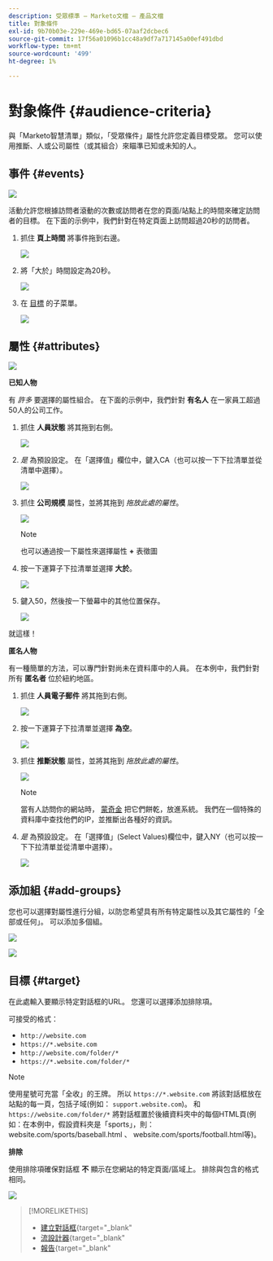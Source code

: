 ```yaml
---
description: 受眾標準 — Marketo文檔 — 產品文檔
title: 對象條件
exl-id: 9b70b03e-229e-469e-bd65-07aaf2dcbec6
source-git-commit: 17f56a01096b1cc48a9df7a717145a00ef491dbd
workflow-type: tm+mt
source-wordcount: '499'
ht-degree: 1%

---
```


# 對象條件 {#audience-criteria}

與「Marketo智慧清單」類似，「受眾條件」屬性允許您定義目標受眾。 您可以使用推斷、人或公司屬性（或其組合）來瞄準已知或未知的人。

## 事件 {#events}

![](assets/audience-criteria-0.png)

活動允許您根據訪問者滾動的次數或訪問者在您的頁面/站點上的時間來確定訪問者的目標。 在下面的示例中，我們針對在特定頁面上訪問超過20秒的訪問者。

1. 抓住 **頁上時間** 將事件拖到右邊。

   ![](assets/audience-criteria-0a.png)

1. 將「大於」時間設定為20秒。

   ![](assets/audience-criteria-0b.png)

1. 在 [目標](#target) 的子菜單。

   ![](assets/audience-criteria-0c.png)

## 屬性 {#attributes}

![](assets/audience-criteria-0d.png)

**已知人物**

有 _許多_ 要選擇的屬性組合。 在下面的示例中，我們針對 **有名人** 在一家員工超過50人的公司工作。

1. 抓住 **人員狀態** 將其拖到右側。

   ![](assets/audience-criteria-1.png)

1. _是_ 為預設設定。 在「選擇值」欄位中，鍵入CA（也可以按一下下拉清單並從清單中選擇）。

   ![](assets/audience-criteria-2.png)

1. 抓住 **公司規模** 屬性，並將其拖到 _拖放此處的屬性_。

   ![](assets/audience-criteria-3.png)

   >[!NOTE]
   >
   >也可以通過按一下屬性來選擇屬性 **+** 表徵圖

1. 按一下運算子下拉清單並選擇 **大於**。

   ![](assets/audience-criteria-4.png)

1. 鍵入50，然後按一下螢幕中的其他位置保存。

   ![](assets/audience-criteria-5.png)

就這樣！

**匿名人物**

有一種簡單的方法，可以專門針對尚未在資料庫中的人員。 在本例中，我們針對所有 **匿名者** 位於紐約地區。

1. 抓住 **人員電子郵件** 將其拖到右側。

   ![](assets/audience-criteria-6.png)

1. 按一下運算子下拉清單並選擇 **為空**。

   ![](assets/audience-criteria-7.png)

1. 抓住 **推斷狀態** 屬性，並將其拖到 _拖放此處的屬性_。

   ![](assets/audience-criteria-8.png)

   >[!NOTE]
   >
   >當有人訪問你的網站時， [蒙奇金](/help/marketo/product-docs/administration/additional-integrations/add-munchkin-tracking-code-to-your-website.md) 把它們餅乾，放進系統。 我們在一個特殊的資料庫中查找他們的IP，並推斷出各種好的資訊。

1. _是_ 為預設設定。 在「選擇值」(Select Values)欄位中，鍵入NY（也可以按一下下拉清單並從清單中選擇）。

   ![](assets/audience-criteria-9.png)

## 添加組 {#add-groups}

您也可以選擇對屬性進行分組，以防您希望具有所有特定屬性以及其它屬性的「全部或任何」。 可以添加多個組。

![](assets/audience-criteria-10.png)

![](assets/audience-criteria-11.png)

## 目標 {#target}

在此處輸入要顯示特定對話框的URL。 您還可以選擇添加排除項。

可接受的格式：

* `http://website.com`
* `https://*.website.com`
* `http://website.com/folder/*`
* `https://*.website.com/folder/*`

>[!NOTE]
>
>使用星號可充當「全收」的王牌。 所以 `https://*.website.com` 將該對話框放在站點的每一頁，包括子域(例如： `support.website.com`)。 和 `https://website.com/folder/*` 將對話框置於後續資料夾中的每個HTML頁(例如：在本例中，假設資料夾是「sports」，則：website.com/sports/baseball.html 、 website.com/sports/football.html等)。

**排除**

使用排除項確保對話框 **不** 顯示在您網站的特定頁面/區域上。 排除與包含的格式相同。

![](assets/audience-criteria-12.png)

>[!MORELIKETHIS]
>
>* [建立對話框](/help/marketo/product-docs/demand-generation/dynamic-chat/dialogues/create-a-dialogue.md){target=&quot;_blank&quot;
>* [流設計器](/help/marketo/product-docs/demand-generation/dynamic-chat/dialogues/stream-designer.md){target=&quot;_blank&quot;
>* [報告](/help/marketo/product-docs/demand-generation/dynamic-chat/dialogues/reports.md){target=&quot;_blank&quot;

